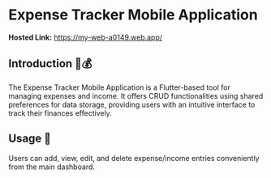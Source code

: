 # Expense Tracker Mobile Application

**Hosted Link:** https://my-web-a0149.web.app/

## Introduction 📱💰

The Expense Tracker Mobile Application is a Flutter-based tool for managing expenses and income. It offers CRUD functionalities using shared preferences for data storage, providing users with an intuitive interface to track their finances effectively.

## Usage 🚀

Users can add, view, edit, and delete expense/income entries conveniently from the main dashboard.
